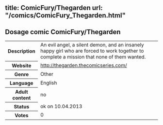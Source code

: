 title: ComicFury/Thegarden
url: "/comics/ComicFury_Thegarden.html"
---
Dosage comic ComicFury/Thegarden
-----------------------------------------

<table class="comicinfo">
<tr>
<th>Description</th><td>An evil angel, a silent demon, and an insanely happy girl who are forced to work together to complete a mission that none of them wanted.</td>
</tr>
<tr>
<th>Website</th><td><a href="http://thegarden.thecomicseries.com/">http://thegarden.thecomicseries.com/</a></td>
</tr>
<tr>
<th>Genre</th><td>Other</td>
</tr>
<tr>
<th>Language</th><td>English</td>
</tr>
<tr>
<th>Adult content</th><td>no</td>
</tr>
<tr>
<th>Status</th><td>ok on 10.04.2013</td>
</tr>
<tr>
<th>Votes</th><td>0</div></td>
</tr>
</table>
